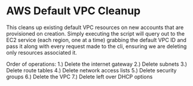 # AWS Default VPC Cleanup

This cleans up existing default VPC resources on new accounts that are provisioned on creation. Simply executing the script will query out to the EC2 service (each region, one at a time) grabbing the default VPC ID and pass it along with every request made to the cli, ensuring we are deleting only resources associated it.

Order of operations:
1.) Delete the internet gateway
2.) Delete subnets
3.) Delete route tables
4.) Delete network access lists
5.) Delete security groups
6.) Delete the VPC
7.) Delete left over DHCP options
